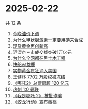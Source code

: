 # 2025-02-22

共 12 条

<!-- BEGIN ZHIHUSEARCH -->
<!-- 最后更新时间 Sat Feb 22 2025 11:17:24 GMT+0800 (China Standard Time) -->
1. [今晚油价下调](https://www.zhihu.com/search?q=今晚油价下调)
1. [为什么甲状腺激素一定要用碘来合成](https://www.zhihu.com/search?q=为什么甲状腺激素一定要用碘来合成)
1. [现货黄金再创新高](https://www.zhihu.com/search?q=现货黄金再创新高)
1. [沪深京三市成交额突破1万亿元](https://www.zhihu.com/search?q=沪深京三市成交额突破1万亿元)
1. [为什么全网都在黑土木工程](https://www.zhihu.com/search?q=为什么全网都在黑土木工程)
1. [快船vs雄鹿](https://www.zhihu.com/search?q=快船vs雄鹿)
1. [实物黄金疯狂涌入美国](https://www.zhihu.com/search?q=实物黄金疯狂涌入美国)
1. [王健林 7702 万股权被冻结](https://www.zhihu.com/search?q=王健林%207702%20万股权被冻结)
1. [《哪吒2》总票房超 120 亿元](https://www.zhihu.com/search?q=《哪吒2》总票房超%20120%20亿元)
1. [热刺 1:0 曼联](https://www.zhihu.com/search?q=热刺%201:0%20曼联)
1. [《我是哪吒 2》 被批诈骗](https://www.zhihu.com/search?q=《我是哪吒%202》%20被批诈骗)
1. [《蛟龙行动》宣布撤档](https://www.zhihu.com/search?q=《蛟龙行动》宣布撤档)
<!-- END ZHIHUSEARCH -->
